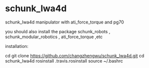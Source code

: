 # schunk_lwa4d
schunk_lwa4d manipulator with ati_force_torque and pg70

you should also install the package schunk_robots , schunk_modular_robotics , ati_force_torque ,etc

installation:

cd 
git clone https://github.com/changzhengwu/schunk_lwa4d.git
cd schunk_lwa4d
rosinstall .travis.rosinstall
source ~/.bashrc
